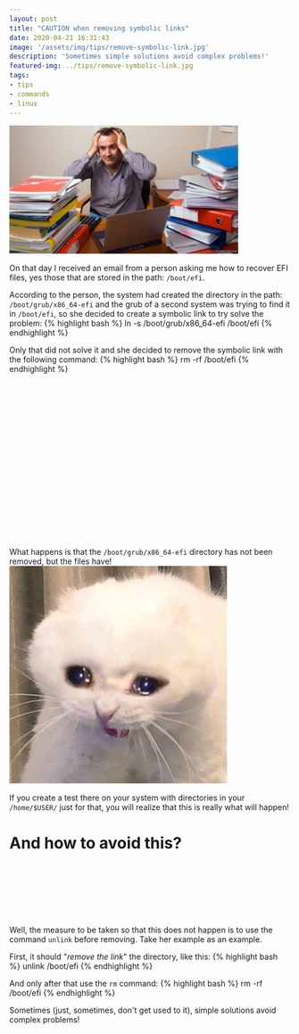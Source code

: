 ```yaml
---
layout: post
title: "CAUTION when removing symbolic links"
date: 2020-04-21 16:31:43
image: '/assets/img/tips/remove-symbolic-link.jpg'
description: 'Sometimes simple solutions avoid complex problems!'
featured-img: ../tips/remove-symbolic-link.jpg
tags:
- tips
- commands
- linux
---
```


![CAUTION when removing symbolic links](/assets/img/tips/remove-symbolic-link.jpg)

On that day I received an email from a person asking me how to recover EFI files, yes those that are stored in the path: `/boot/efi`.

According to the person, the system had created the directory in the path: `/boot/grub/x86_64-efi` and the grub of a second system was trying to find it in `/boot/efi`, so she decided to create a symbolic link to try solve the problem:
{% highlight bash %}
ln -s /boot/grub/x86_64-efi /boot/efi
{% endhighlight %}

Only that did not solve it and she decided to remove the symbolic link with the following command:
{% highlight bash %}
rm -rf /boot/efi
{% endhighlight %}

<!-- QUADRADO -->
<script async src="//pagead2.googlesyndication.com/pagead/js/adsbygoogle.js"></script>
<ins class="adsbygoogle"
style="display:inline-block;width:336px;height:280px"
data-ad-client="ca-pub-2838251107855362"
data-ad-slot="5351066970"></ins>
<script>
(adsbygoogle = window.adsbygoogle || []).push({});
</script>

What happens is that the `/boot/grub/x86_64-efi` directory has not been removed, but the files have!
![How sad](/assets/img/tips/cat-sad.jpg)

If you create a test there on your system with directories in your `/home/$USER/` just for that, you will realize that this is really what will happen!

# And how to avoid this?

<!-- LISTA MIN -->
<script async src="//pagead2.googlesyndication.com/pagead/js/adsbygoogle.js"></script>
<ins class="adsbygoogle"
style="display:inline-block;width:730px;height:95px"
data-ad-client="ca-pub-2838251107855362"
data-ad-slot="5351066970"></ins>
<script>
(adsbygoogle = window.adsbygoogle || []).push({});
</script>

Well, the measure to be taken so that this does not happen is to use the command `unlink` before removing. Take her example as an example.

First, it should "*remove the link*"  the directory, like this:
{% highlight bash %}
unlink /boot/efi
{% endhighlight %}

And only after that use the `rm` command:
{% highlight bash %}
rm -rf /boot/efi
{% endhighlight %}

Sometimes (just, sometimes, don't get used to it), simple solutions avoid complex problems!
